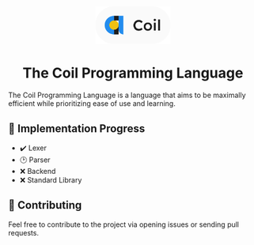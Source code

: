<p align="center">
    <img width="30%" src="assets/coil.png" alt="Coil Programming Language Logo">
</p>
<h1 align="center">The Coil Programming Language</h1>

The Coil Programming Language is a language that aims to be maximally efficient while prioritizing ease of use and learning.

## 🎯 Implementation Progress

- ✔️ Lexer
- 🕑 Parser
- ❌ Backend
- ❌ Standard Library

## 🤝 Contributing

Feel free to contribute to the project via opening issues or sending pull requests.
